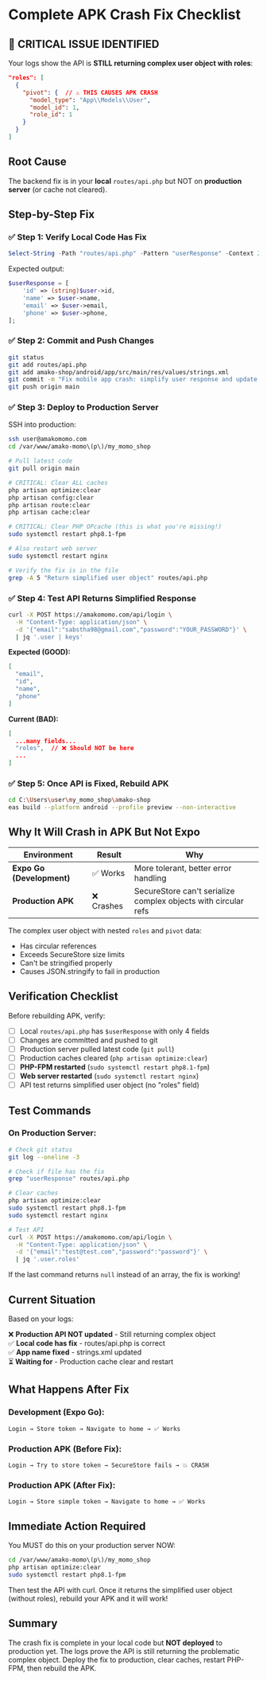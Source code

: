 # Complete APK Crash Fix Checklist

## 🚨 CRITICAL ISSUE IDENTIFIED

Your logs show the API is **STILL returning complex user object with roles**:

```json
"roles": [
  { 
    "pivot": {  // ⚠️ THIS CAUSES APK CRASH
      "model_type": "App\\Models\\User",
      "model_id": 1,
      "role_id": 1
    }
  }
]
```

## Root Cause

The backend fix is in your **local** `routes/api.php` but NOT on **production server** (or cache not cleared).

## Step-by-Step Fix

### ✅ Step 1: Verify Local Code Has Fix

```powershell
Select-String -Path "routes/api.php" -Pattern "userResponse" -Context 2,5
```

Expected output:
```php
$userResponse = [
    'id' => (string)$user->id,
    'name' => $user->name,
    'email' => $user->email,
    'phone' => $user->phone,
];
```

### ✅ Step 2: Commit and Push Changes

```bash
git status
git add routes/api.php
git add amako-shop/android/app/src/main/res/values/strings.xml
git commit -m "Fix mobile app crash: simplify user response and update app name"
git push origin main
```

### ✅ Step 3: Deploy to Production Server

SSH into production:

```bash
ssh user@amakomomo.com
cd /var/www/amako-momo\(p\)/my_momo_shop

# Pull latest code
git pull origin main

# CRITICAL: Clear ALL caches
php artisan optimize:clear
php artisan config:clear
php artisan route:clear
php artisan cache:clear

# CRITICAL: Clear PHP OPcache (this is what you're missing!)
sudo systemctl restart php8.1-fpm

# Also restart web server
sudo systemctl restart nginx

# Verify the fix is in the file
grep -A 5 "Return simplified user object" routes/api.php
```

### ✅ Step 4: Test API Returns Simplified Response

```bash
curl -X POST https://amakomomo.com/api/login \
  -H "Content-Type: application/json" \
  -d '{"email":"sabstha98@gmail.com","password":"YOUR_PASSWORD"}' \
  | jq '.user | keys'
```

**Expected (GOOD):**
```json
[
  "email",
  "id",
  "name",
  "phone"
]
```

**Current (BAD):**
```json
[
  ...many fields...
  "roles",  // ❌ Should NOT be here
  ...
]
```

### ✅ Step 5: Once API is Fixed, Rebuild APK

```bash
cd C:\Users\user\my_momo_shop\amako-shop
eas build --platform android --profile preview --non-interactive
```

## Why It Will Crash in APK But Not Expo

| Environment | Result | Why |
|-------------|--------|-----|
| **Expo Go (Development)** | ✅ Works | More tolerant, better error handling |
| **Production APK** | ❌ Crashes | SecureStore can't serialize complex objects with circular refs |

The complex user object with nested `roles` and `pivot` data:
- Has circular references
- Exceeds SecureStore size limits
- Can't be stringified properly
- Causes JSON.stringify to fail in production

## Verification Checklist

Before rebuilding APK, verify:

- [ ] Local `routes/api.php` has `$userResponse` with only 4 fields
- [ ] Changes are committed and pushed to git
- [ ] Production server pulled latest code (`git pull`)
- [ ] Production caches cleared (`php artisan optimize:clear`)
- [ ] **PHP-FPM restarted** (`sudo systemctl restart php8.1-fpm`)
- [ ] **Web server restarted** (`sudo systemctl restart nginx`)
- [ ] API test returns simplified user object (no "roles" field)

## Test Commands

### On Production Server:

```bash
# Check git status
git log --oneline -3

# Check if file has the fix
grep "userResponse" routes/api.php

# Clear caches
php artisan optimize:clear
sudo systemctl restart php8.1-fpm
sudo systemctl restart nginx

# Test API
curl -X POST https://amakomomo.com/api/login \
  -H "Content-Type: application/json" \
  -d '{"email":"test@test.com","password":"password"}' \
  | jq '.user.roles'
```

If the last command returns `null` instead of an array, the fix is working!

## Current Situation

Based on your logs:

❌ **Production API NOT updated** - Still returning complex object  
✅ **Local code has fix** - routes/api.php is correct  
✅ **App name fixed** - strings.xml updated  
⏳ **Waiting for** - Production cache clear and restart  

## What Happens After Fix

### Development (Expo Go):
```
Login → Store token → Navigate to home → ✅ Works
```

### Production APK (Before Fix):
```
Login → Try to store token → SecureStore fails → 💥 CRASH
```

### Production APK (After Fix):
```
Login → Store simple token → Navigate to home → ✅ Works
```

## Immediate Action Required

You MUST do this on your production server NOW:

```bash
cd /var/www/amako-momo\(p\)/my_momo_shop
php artisan optimize:clear
sudo systemctl restart php8.1-fpm
```

Then test the API with curl. Once it returns the simplified user object (without roles), rebuild your APK and it will work!

## Summary

The crash fix is complete in your local code but **NOT deployed** to production yet. The logs prove the API is still returning the problematic complex object. Deploy the fix to production, clear caches, restart PHP-FPM, then rebuild the APK.

